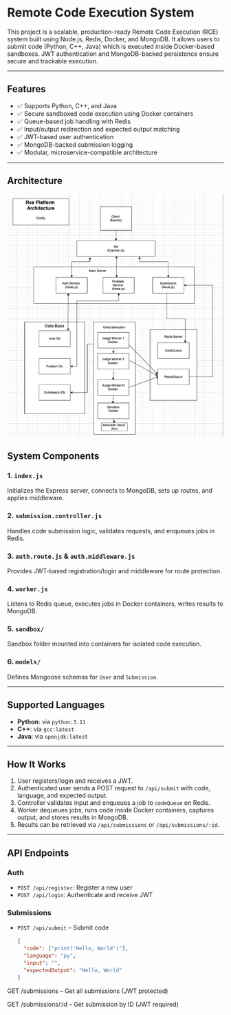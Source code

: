 # Remote Code Execution System

This project is a scalable, production-ready Remote Code Execution (RCE) system built using Node.js, Redis, Docker, and MongoDB. It allows users to submit code (Python, C++, Java) which is executed inside Docker-based sandboxes. JWT authentication and MongoDB-backed persistence ensure secure and trackable execution.

---

## Features

- ✅ Supports Python, C++, and Java
- ✅ Secure sandboxed code execution using Docker containers
- ✅ Queue-based job handling with Redis
- ✅ Input/output redirection and expected output matching
- ✅ JWT-based user authentication
- ✅ MongoDB-backed submission logging
- ✅ Modular, microservice-compatible architecture

---

## Architecture

![Remote Code Execution Architecture](docs/RCE.draw.io.png)


## System Components

### 1. `index.js`
Initializes the Express server, connects to MongoDB, sets up routes, and applies middleware.

### 2. `submission.controller.js`
Handles code submission logic, validates requests, and enqueues jobs in Redis.

### 3. `auth.route.js` & `auth.middleware.js`
Provides JWT-based registration/login and middleware for route protection.

### 4. `worker.js`
Listens to Redis queue, executes jobs in Docker containers, writes results to MongoDB.

### 5. `sandbox/`
Sandbox folder mounted into containers for isolated code execution.

### 6. `models/`
Defines Mongoose schemas for `User` and `Submission`.

---

## Supported Languages

- **Python**: via `python:3.11`
- **C++**: via `gcc:latest`
- **Java**: via `openjdk:latest`

---

## How It Works

1. User registers/login and receives a JWT.
2. Authenticated user sends a POST request to `/api/submit` with code, language, and expected output.
3. Controller validates input and enqueues a job to `codeQueue` on Redis.
4. Worker dequeues jobs, runs code inside Docker containers, captures output, and stores results in MongoDB.
5. Results can be retrieved via `/api/submissions` or `/api/submissions/:id`.

---

## API Endpoints

### Auth

- `POST /api/register`: Register a new user
- `POST /api/login`: Authenticate and receive JWT

### Submissions

- `POST /api/submit` – Submit code
  ```json
  {
    "code": ["print('Hello, World')"],
    "language": "py",
    "input": "",
    "expectedOutput": "Hello, World"
  }
GET /submissions – Get all submissions (JWT protected)

GET /submissions/:id – Get submission by ID (JWT required)
